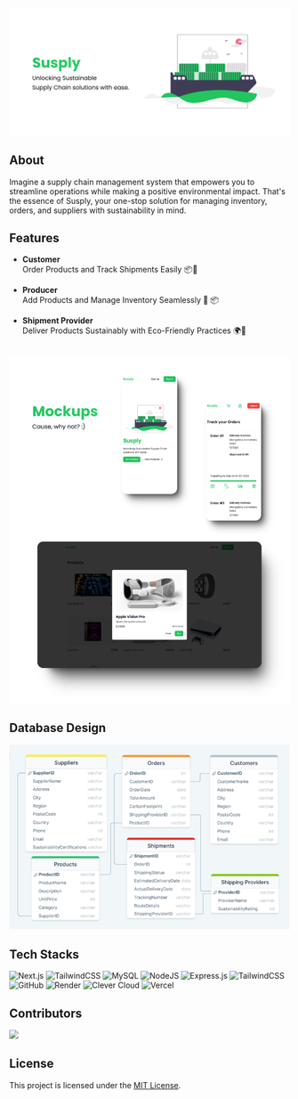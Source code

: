 <div align="center">
  <img src="/assets/cover.png" alt="cover"/>
</div>

## About

Imagine a supply chain management system that empowers you to streamline operations while making a positive environmental impact. That's the essence of Susply, your one-stop solution for managing inventory, orders, and suppliers with sustainability in mind.

## Features

- **Customer**  
  Order Products and Track Shipments Easily 📦🚚

- **Producer**  
  Add Products and Manage Inventory Seamlessly 🛒 📦

- **Shipment Provider**  
  Deliver Products Sustainably with Eco-Friendly Practices 🌍🚚

<br/>
<div align="center">
  <img src="/assets/mockups.png" alt="mockups"/>
</div>

## Database Design

<div align="center">
  <img src="/assets/db-design.png" alt="db--image"/>
</div>

## Tech Stacks

![Next.js](https://img.shields.io/badge/Next.js-%23000000.svg?style=for-the-badge&logo=next.js&logoColor=white)
![TailwindCSS](https://img.shields.io/badge/tailwindcss-%2338B2AC.svg?style=for-the-badge&logo=tailwind-css&logoColor=white)
![MySQL](https://img.shields.io/badge/mysql-%2300f.svg?style=for-the-badge&logo=mysql&logoColor=white)
![NodeJS](https://img.shields.io/badge/node.js-6DA55F?style=for-the-badge&logo=node.js&logoColor=white)
![Express.js](https://img.shields.io/badge/express.js-%23404d59.svg?style=for-the-badge&logo=express&logoColor=%2361DAFB)
![TailwindCSS](https://img.shields.io/badge/tailwindcss-%2338B2AC.svg?style=for-the-badge&logo=tailwind-css&logoColor=white)
![GitHub](https://img.shields.io/badge/github-%23121011.svg?style=for-the-badge&logo=github&logoColor=white)
![Render](https://img.shields.io/badge/Render-%46E3B7.svg?style=for-the-badge&logo=render&logoColor=white)
![Clever Cloud](https://img.shields.io/badge/Clever_Cloud-%230073E0.svg?style=for-the-badge&logo=clever-cloud&logoColor=white)
![Vercel](https://img.shields.io/badge/vercel-%23000000.svg?style=for-the-badge&logo=vercel&logoColor=white)

## Contributors

<a href="https://github.com/srajankumar/susply/graphs/contributors">
    <img src="https://contrib.rocks/image?repo=srajankumar/susply" />
</a>

## License

This project is licensed under the [MIT License](LICENSE).
